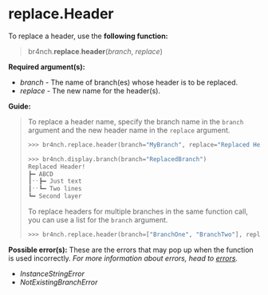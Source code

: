# replace.Header

To replace a header, use the **following function:**

> br4nch.**replace**.**header**(*branch*, *replace*)

**Required argument(s):**

- *branch* - The name of branch(es) whose header is to be replaced.
- *replace* - The new name for the header(s).

**Guide:**

> To replace a header name, specify the branch name in the `branch` argument and the new header name in the `replace` argument.
>
> ```python
> >>> br4nch.replace.header(branch="MyBranch", replace="Replaced Header!")
> 
> >>> br4nch.display.branch(branch="ReplacedBranch")
> Replaced Header!
> ┣━ ABCD
> ┃ˑˑ┣━ Just text
> ┃ˑˑ┗━ Two lines
> ┗━ Second layer
> ```
>
> To replace headers for multiple branches in the same function call, you can use a list for the `branch` argument.
>
> ```python
> >>> br4nch.replace.header(branch=["BranchOne", "BranchTwo"], replace="Replaced Header!")
> ```

**Possible error(s):**
These are the errors that may pop up when the function is used incorrectly.
*For more information about errors, head to [errors](../../guides/errors.md).*

- *InstanceStringError*
- *NotExistingBranchError*

